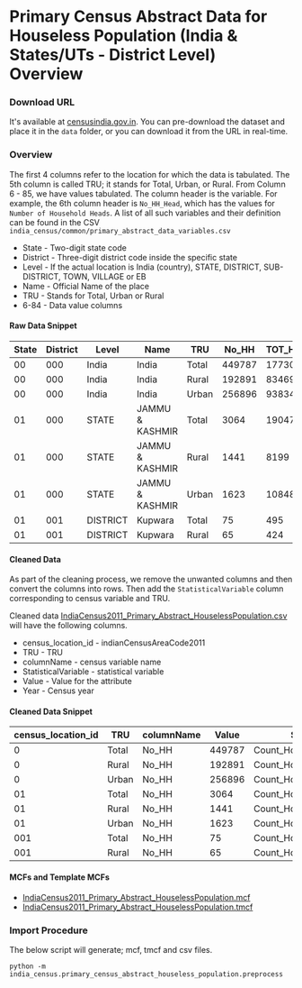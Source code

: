 # Primary Census Abstract Data for Houseless Population (India & States/UTs - District Level) Overview


### Download URL
It's available at [censusindia.gov.in](http://censusindia.gov.in/2011-Documents/PCA_HL_2011_Release.xls). You can pre-download the dataset and place it in the `data` folder, or you can download it from the URL in real-time. 

### Overview
The first 4 columns refer to the location for which the data is tabulated. The 5th column is called TRU; it stands for Total, Urban, or Rural. From Column 6 - 85, we have values tabulated. The column header is the variable. For example, the 6th column header is `No_HH_Head`, which has the values for `Number of Household Heads`. A list of all such variables and their definition can be found in the CSV  `india_census/common/primary_abstract_data_variables.csv`

 - State - Two-digit state code
 - District - Three-digit district code inside the specific state
 - Level - If the actual location is India (country), STATE, DISTRICT, SUB-DISTRICT, TOWN, VILLAGE or EB
 - Name - Official Name of the place
 - TRU - Stands for Total, Urban or Rural
 - 6-84 - Data value columns 

 #### Raw Data Snippet

|State|District|Level   |Name           |TRU  |No_HH |TOT_HL_P|TOT_HL_M|
|-----|--------|--------|---------------|-----|------|--------|--------|
|00   |000     |India   |India          |Total|449787|1773040 |1046871 |
|00   |000     |India   |India          |Rural|192891|834692  |444450  |
|00   |000     |India   |India          |Urban|256896|938348  |602421  |
|01   |000     |STATE   |JAMMU & KASHMIR|Total|3064  |19047   |10524   |
|01   |000     |STATE   |JAMMU & KASHMIR|Rural|1441  |8199    |4465    |
|01   |000     |STATE   |JAMMU & KASHMIR|Urban|1623  |10848   |6059    |
|01   |001     |DISTRICT|Kupwara        |Total|75    |495     |288     |
|01   |001     |DISTRICT|Kupwara        |Rural|65    |424     |239     |



#### Cleaned Data
As part of the cleaning process, we remove the unwanted columns and then convert the columns into rows. Then add the `StatisticalVariable` column corresponding to census variable and TRU.

Cleaned data [IndiaCensus2011_Primary_Abstract_HouselessPopulation.csv](IndiaCensus2011_Primary_Abstract_HouselessPopulation.csv) will have the following columns.

- census_location_id - indianCensusAreaCode2011
- TRU - TRU
- columnName - census variable name
- StatisticalVariable - statistical variable
- Value - Value for the attribute
- Year - Census year

#### Cleaned Data Snippet

|census_location_id|TRU|columnName|Value          |StatisticalVariable|Year  |
|------------------|---|----------|---------------|-------------------|------|
|0                 |Total|No_HH     |449787         |Count_Household_Houseless|2011  |
|0                 |Rural|No_HH     |192891         |Count_Household_Houseless_Rural|2011  |
|0                 |Urban|No_HH     |256896         |Count_Household_Houseless_Urban|2011  |
|01                |Total|No_HH     |3064           |Count_Household_Houseless|2011  |
|01                |Rural|No_HH     |1441           |Count_Household_Houseless_Rural|2011  |
|01                |Urban|No_HH     |1623           |Count_Household_Houseless_Urban|2011  |
|001               |Total|No_HH     |75             |Count_Household_Houseless|2011  |
|001               |Rural|No_HH     |65             |Count_Household_Houseless_Rural|2011  |



#### MCFs and Template MCFs

- [IndiaCensus2011_Primary_Abstract_HouselessPopulation.mcf](IndiaCensus2011_Primary_Abstract_HouselessPopulation.mcf)
- [IndiaCensus2011_Primary_Abstract_HouselessPopulation.tmcf](IndiaCensus2011_Primary_Abstract_HouselessPopulation.tmcf)

### Import Procedure

The below script will generate; mcf, tmcf and csv files.

`python -m india_census.primary_census_abstract_houseless_population.preprocess`
